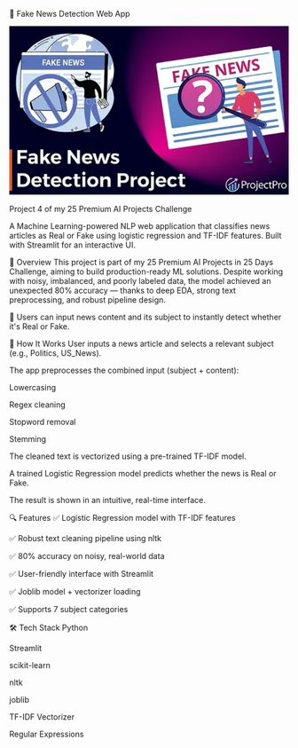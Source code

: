 📰 Fake News Detection Web App

![screenshot](gitimg.png)

 Project 4 of my 25 Premium AI Projects Challenge

A Machine Learning-powered NLP web application that classifies news articles as Real or Fake using logistic regression and TF-IDF features. Built with Streamlit for an interactive UI.

🚀 Overview
This project is part of my 25 Premium AI Projects in 25 Days Challenge, aiming to build production-ready ML solutions.
Despite working with noisy, imbalanced, and poorly labeled data, the model achieved an unexpected 80% accuracy — thanks to deep EDA, strong text preprocessing, and robust pipeline design.
 
 🚀 Users can input news content and its subject to instantly detect whether it's Real or Fake.
 
🧠 How It Works
User inputs a news article and selects a relevant subject (e.g., Politics, US_News).

The app preprocesses the combined input (subject + content):

Lowercasing

Regex cleaning

Stopword removal

Stemming

The cleaned text is vectorized using a pre-trained TF-IDF model.

A trained Logistic Regression model predicts whether the news is Real or Fake.

The result is shown in an intuitive, real-time interface.

🔍 Features
✅ Logistic Regression model with TF-IDF features

✅ Robust text cleaning pipeline using nltk

✅ 80% accuracy on noisy, real-world data

✅ User-friendly interface with Streamlit

✅ Joblib model + vectorizer loading

✅ Supports 7 subject categories

🛠️ Tech Stack
Python

Streamlit

scikit-learn

nltk

joblib

TF-IDF Vectorizer

Regular Expressions

